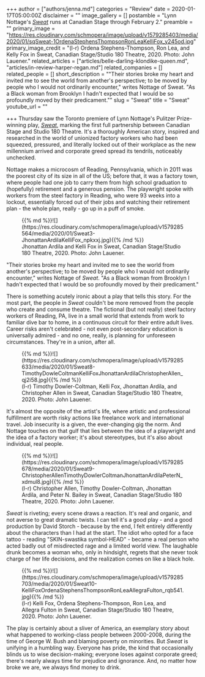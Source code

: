 +++
author = ["authors/jenna.md"]
categories = "Review"
date = 2020-01-17T05:00:00Z
disclaimer = ""
image_gallery = []
postamble = "Lynn Nottage's [_Sweat_](https://www.canadianstage.com/online/default.asp?doWork::WScontent::loadArticle=Load&BOparam::WScontent::loadArticle::article_id=B6AF1B73-8599-4F2C-9C99-0DCE81639A9A) runs at Canadian Stage through February 2."
preamble = ""
primary_image = "https://res.cloudinary.com/schmopera/image/upload/v1579285403/media/2020/01/sqSweat-1OrdenaStephensThompsonRonLeaKelliFox_y245od.jpg"
primary_image_credit = "(l-r) Ordena Stephens-Thompson, Ron Lea, and Kelly Fox in Sweat, Canadian Stage/Studio 180 Theatre, 2020. Photo: John Lauener."
related_articles = ["articles/belle-darling-klondike-queen.md", "articles/in-review-harper-regan.md"]
related_companies = []
related_people = []
short_description = "\"Their stories broke my heart and invited me to see the world from another's perspective; to be moved by people who I would not ordinarily encounter,\" writes Nottage of Sweat. \"As a Black woman from Brooklyn I hadn't expected that I would be so profoundly moved by their predicament.\""
slug = "Sweat"
title = "Sweat"
youtube_url = ""

+++
Thursday saw the Toronto premiere of Lynn Nottage's Pulitzer Prize-winning play, [_Sweat_](https://www.canadianstage.com/online/default.asp?doWork::WScontent::loadArticle=Load&BOparam::WScontent::loadArticle::article_id=B6AF1B73-8599-4F2C-9C99-0DCE81639A9A), marking the first full partnership between Canadian Stage and Studio 180 Theatre. It's a thoroughly American story, inspired and researched in the world of unionized factory workers who had been squeezed, pressured, and literally locked out of their workplace as the new millennium arrived and corporate greed spread its tendrils, noticeably unchecked.

Nottage makes a microcosm of Reading, Pennsylvania, which in 2011 was the poorest city of its size in all of the US; before that, it was a factory town, where people had one job to carry them from high school graduation to (hopefully) retirement and a generous pension. The playwright spoke with workers from the steel factory in Reading, who were 93 weeks into a lockout, essentially forced out of their jobs and watching their retirement plan - the whole plan, really - go up in a puff of smoke.

<figure data-type="image">{{% md %}}![](https://res.cloudinary.com/schmopera/image/upload/v1579285564/media/2020/01/Sweat3-JhonattanArdilaKelliFox_npkxxj.jpg){{% /md %}}

<figcaption>Jhonattan Ardila and Kelli Fox in Sweat, Canadian Stage/Studio 180 Theatre, 2020. Photo: John Lauener.</figcaption>  
</figure>

"Their stories broke my heart and invited me to see the world from another's perspective; to be moved by people who I would not ordinarily encounter," writes Nottage of _Sweat_. "As a Black woman from Brooklyn I hadn't expected that I would be so profoundly moved by their predicament."

There is something acutely ironic about a play that tells this story. For the most part, the people in _Sweat_ couldn't be more removed from the people who create and consume theatre. The fictional (but not really) steel factory workers of Reading, PA, live in a small world that extends from work to familiar dive bar to home, in a continuous circuit for their entire adult lives. Career risks aren't celebrated - not even post-secondary education is universally admired - and no one, really, is planning for unforeseen circumstances. They're in a union, after all.

<figure data-type="image">{{% md %}}![](https://res.cloudinary.com/schmopera/image/upload/v1579285633/media/2020/01/Sweat8-TimothyDowleColtmanKelliFoxJhonattanArdilaChristopherAllen_qj2i58.jpg){{% /md %}}

<figcaption>(l-r) Timothy Dowler-Coltman, Kelli Fox, Jhonattan Ardila, and Christopher Allen in Sweat, Canadian Stage/Studio 180 Theatre, 2020. Photo: John Lauener.</figcaption>  
</figure>

It's almost the opposite of the artist's life, where artistic and professional fulfillment are worth risky actions like freelance work and international travel. Job insecurity is a given, the ever-changing gig the norm. And Nottage touches on that gulf that lies between the idea of a playwright and the idea of a factory worker; it's about stereotypes, but it's also about individual, real people.

<figure data-type="image">{{% md %}}![](https://res.cloudinary.com/schmopera/image/upload/v1579285678/media/2020/01/Sweat9-ChristopherAllenTimothyDowlerColtmanJhonattanArdilaPeterN_xdmul8.jpg){{% /md %}}

<figcaption>(l-r) Christopher Allen, Timothy Dowler-Coltman, Jhonattan Ardila, and Peter N. Bailey in Sweat, Canadian Stage/Studio 180 Theatre, 2020. Photo: John Lauener.</figcaption>  
</figure>

_Sweat_ is riveting; every scene draws a reaction. It's real and organic, and not averse to great dramatic twists. I can tell it's a good play - and a good production by David Storch - because by the end, I felt entirely differently about the characters than I had at the start. The idiot who opted for a face tattoo - reading "SKIN-swastika symbol-HEAD" - became a real person who acted badly out of misdirected rage and a limited world view. The laughable drunk becomes a woman who, only in hindsight, regrets that she never took charge of her life decisions, and the realization comes on like a black hole.

<figure data-type="image">{{% md %}}![](https://res.cloudinary.com/schmopera/image/upload/v1579285703/media/2020/01/Sweat10-KelliFoxOrdenaStephensThompsonRonLeaAllegraFulton_rqb541.jpg){{% /md %}}

<figcaption>(l-r) Kelli Fox, Ordena Stephens-Thompson, Ron Lea, and Allegra Fulton in Sweat, Canadian Stage/Studio 180 Theatre, 2020. Photo: John Lauener.</figcaption>  
</figure>

The play is certainly about a sliver of America, an exemplary story about what happened to working-class people between 2000-2008, during the time of George W. Bush and blaming poverty on minorities. But _Sweat_ is unifying in a humbling way. Everyone has pride, the kind that occasionally blinds us to wise decision-making; everyone loses against corporate greed; there's nearly always time for prejudice and ignorance. And, no matter how broke we are, we always find money to drink.